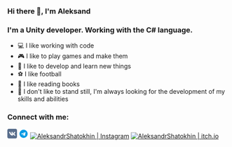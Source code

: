 ### Hi there 👋, I'm Aleksand
### I'm a Unity developer. Working with the C# language.

- 💻 I like working with code
- 🎮 I like to play games and make them
- 🎈 I like to develop and learn new things
- ⚽ I like football 
- 📖 I like reading books
- 💪 I don't like to stand still, I'm always looking for the development of my skills and abilities

### Connect with me:
<a href="https://vk.com/id84643882"><img alt="AleksandrShatokhin | VK" width="22px" src="https://github.com/AleksandrShatokhin/AleksandrShatokhin/blob/main/Icons/IconVK.png" /></a>
<a href="https://t.me/AlShatokhin"><img alt="AleksandrShatokhin | telegram" width="22px" src="https://github.com/AleksandrShatokhin/AleksandrShatokhin/blob/main/Icons/IconTelegram.png" /></a>
<a href="[https://vk.com/id84643882](https://www.instagram.com/al.shatokhin/)"><img alt="AleksandrShatokhin | Instagram" width="22px" src="[https://github.com/AleksandrShatokhin/AleksandrShatokhin/blob/main/Icons/IconVK.png](https://github.com/AleksandrShatokhin/AleksandrShatokhin/blob/main/Icons/IconInstagram.png)" /></a>
<a href="[https://t.me/AlShatokhin](https://aleksandrshatokhin.itch.io/)"><img alt="AleksandrShatokhin | itch.io" width="22px" src="[https://github.com/AleksandrShatokhin/AleksandrShatokhin/blob/main/Icons/IconTelegram.png](https://github.com/AleksandrShatokhin/AleksandrShatokhin/blob/main/Icons/IconITCHIO.png)" /></a>




<!--
**AleksandrShatokhin/AleksandrShatokhin** is a ✨ _special_ ✨ repository because its `README.md` (this file) appears on your GitHub profile.

Here are some ideas to get you started:

- 🔭 I’m currently working on ...
- 🌱 I’m currently learning ...
- 👯 I’m looking to collaborate on ...
- 🤔 I’m looking for help with ...
- 💬 Ask me about ...
- 📫 How to reach me: ...
- 😄 Pronouns: ...
- ⚡ Fun fact: ...
-->
